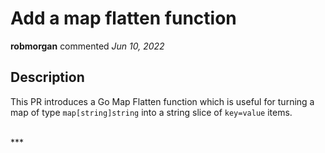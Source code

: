 # Add a map flatten function

**robmorgan** commented *Jun 10, 2022*

<!--
Have any questions? Check out the contributing docs at https://gruntwork.notion.site/Gruntwork-Coding-Methodology-02fdcd6e4b004e818553684760bf691e,
or ask in this Pull Request and a Gruntwork core maintainer will be happy to help :)
Note: Remember to add '[WIP]' to the beginning of the title if this PR is still a work-in-progress. Remove it when it is ready for review!
-->

## Description

This PR introduces a Go Map Flatten function which is useful for turning a map of type `map[string]string` into a string slice of `key=value` items.


<br />
***



